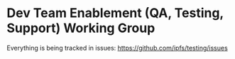 # Dev Team Enablement (QA, Testing, Support) Working Group

Everything is being tracked in issues: https://github.com/ipfs/testing/issues
